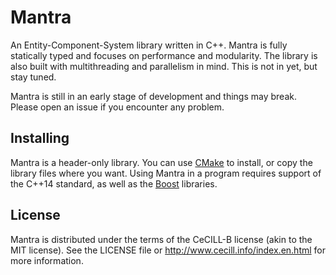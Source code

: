 # Mantra

An Entity-Component-System library written in C++. Mantra is fully statically typed and focuses on performance and modularity. The library is also built with multithreading and parallelism in mind. This is not in yet, but stay tuned.

Mantra is still in an early stage of development and things may break. Please open an issue if you encounter any problem.

## Installing

Mantra is a header-only library. You can use [CMake](http://www.cmake.org) to install, or copy the library files where you want. Using Mantra in a program requires support of the C++14 standard, as well as the [Boost](http://www.boost.org) libraries.

## License

Mantra is distributed under the terms of the CeCILL-B license (akin to the MIT license). See the LICENSE file or http://www.cecill.info/index.en.html for more information.
